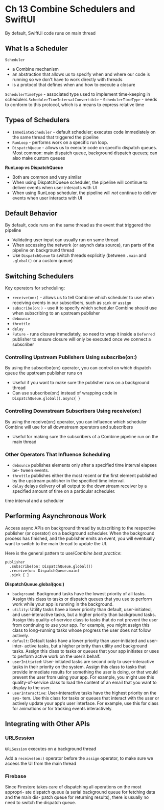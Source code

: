 <!--
http://github.com/iosjulianne
Asynchronous Programming with SwiftUI and Combine
by Peter Friese
Chapter 13 Notes 
-->


# Ch 13 Combine Schedulers and SwiftUI

By default, SwiftUI code runs on main thread

## What Is a Scheduler

`Scheduler` 

- a Combine mechanism 
- an abstraction that allows us to specify when and where our code is running so we don't have to work directly with threads
- is a protocol that defines when and how to execute a closure


`SchedulerTimeType` - associated type used to implement time-keeping in schedulers
`SchedulerTimeIntervalConvertible` - `SchedulerTimeType` - needs to conform to this protocol, which is a means to express relative time

## Types of Schedulers

- `ImmediateScheduler` - default scheduler; executes code immediately on the same thread that triggered the pipeline 
- `RunLoop` - performs work on a specific run loop.
- `DispatchQueue` - allows us to execute code on specific dispatch queues. Most common: main dispatch queue, background dispatch queues; can also make custom queues

**RunLoop vs DispatchQueue**<br>

- Both are common and very similar
- When using DispatchQueue scheduler, the pipeline will continue to deliver events when user interacts with UI
- When using RunLoop scheduler, the pipeline will *not* continue to deliver events when user interacts with UI

## Default Behavior

By default, code runs on the same thread as the event that triggered the pipeline

- Validating user input can usually run on same thread
- When accessing the network (or asynch data source), run parts of the pipeline on background thread
- Use `DispatchQueue` to switch threads explicitly (between `.main` and `.global()` or a custom queue)

## Switching Schedulers
Key operators for scheduling:

* `receive(on:)` - allows us to tell Combine which scheduler to use when receiving events in our subscribers, such as `sink` or `assign`
* `subscribe(on:)` - use it to specify which scheduler Combine should use when subscribing to an upstream publisher
* `debounce`
* `throttle`
* `delay`
* `Future` - runs closure immediately, so need to wrap it inside a `Deferred` publisher to ensure closure will only be executed once we connect a subscriber

### Controlling Upstream Publishers Using subscribe(on:)
By using the subscribe(on:) operator, you can control on which dispatch queue the upstream publisher runs on

- Useful if you want to make sure the publisher runs on a background thread
- Can use subscribe(on:) instead of wrapping code in `DispatchQueue.global().async{ }`

### Controlling Downstream Subscribers Using receive(on:)
By using the receive(on:) operator, you can influence which scheduler Combine
will use for all downstream operators and subscribers

- Useful for making sure the subscribers of a Combine pipeline run on the main thread

### Other Operators That Influence Scheduling

- `debounce` publishes elements only after a specified time interval elapses be- tween events.
- `throttle` publishes either the most recent or the first element published by the upstream publisher in the specified time interval.
- `delay` delays delivery of all output to the downstream receiver by a specified amount of time on a particular scheduler.

time interval and a scheduler

## Performing Asynchronous Work

Access async APIs on background thread by subscribing to the respective publisher (or operator) on a background scheduler. 
When the background process has finished, and the publisher emits an event, you will eventually want to switch to the main thread to update the UI.

Here is the general pattern to use/*Combine best practice*:

```
publisher
  .subscribe(on: DispatchQueue.global())
  .receive(on: DispatchQueue.main)
  .sink { }
```
**DispatchQueue.global(qos:)**<br>

- `background`: Background tasks have the lowest priority of all tasks. Assign this class to tasks or dispatch queues that you use to perform work while your app is running in the background.
- `utility`: Utility tasks have a lower priority than default, user-initiated, and user-interactive tasks, but a higher priority than background tasks. Assign this quality-of-service class to tasks that do not prevent the user from continuing to use your app. For example, you might assign this class to long-running tasks whose progress the user does not follow actively.
- `default`: Default tasks have a lower priority than user-initiated and user-inter- active tasks, but a higher priority than utility and background tasks. Assign this class to tasks or queues that your app initiates or uses to perform active
work on the user’s behalf.
- `userInitiated`: User-initiated tasks are second only to user-interactive tasks in
their priority on the system. Assign this class to tasks that provide immediate results for something the user is doing, or that would prevent the user from using your app. For example, you might use this quality-of-service class to load the content of an email that you want to display to the user.
- `userInteractive`: User-interactive tasks have the highest priority on the sys- tem. Use this class for tasks or queues that interact with the user or actively update your app’s user interface. For example, use this for class for animations or for tracking events interactively.

## Integrating with Other APIs

### URLSession
`URLSession` executes on a background thread

Add a `receive(on:)` operator before the `assign` operator, to make sure we access the UI from the main thread

### Firebase
Since Firestore takes care of dispatching all operations on the most appropri-
ate dispatch queue (a serial background queue for fetching data and the main dis-
patch queue for returning results), there is usually no need to switch the dispatch
queue.
